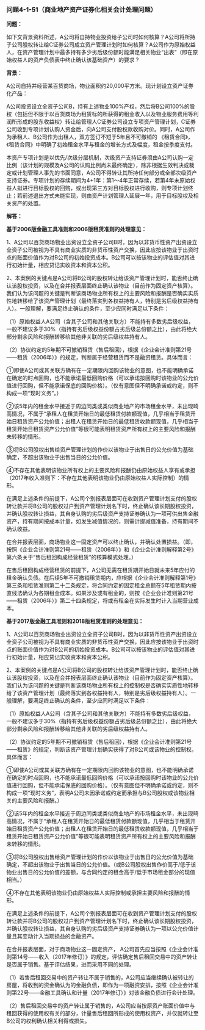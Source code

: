 ### 问题4-1-51（商业地产资产证券化相关会计处理问题）

**问题：**

如下文背景资料所述，A公司将自持物业投资给子公司时如何核算？A公司将所持子公司股权转让给C证券公司成立资产管理计划时如何核算？A公司作为原始权益人，在资产管理计划中最多持有多少劣后级份额时能满足相关物业“出表”（即在原始权益人的资产负债表中终止确认该基础资产）的要求？

**背景：**

A公司自持并经营某百货商场，物业面积约20,000平方米。现计划设立资产证券化产品：

A公司投资设立全资子公司B，持有上述物业100%产权，然后将B公司100%的股权（包括但不限于以百货商场为租赁标的所获得的租金收入以及物业服务费用等利润所形成的股东收益权）转让给管理人C证券公司设立专项资产管理计划，C证券公司收到专项计划认购人资金后，向A公司支付股权款收购对价。同时，A公司作为承租人、B公司作为出租人，双方签订不短于5年且不可撤销的
《租赁合同》，《租赁合同》中明确了初始租金水平与租金的增长方式及幅度，租金按季度支付。

本资产专项计划是以优先/次级分层机制，次级资产支持证券须由A公司认购一定比例（该计划的规模及A公司的认购比例尚未最终确定），除非根据生效判决或裁定或计划管理人事先的书面同意，A公司不得转让其所持任何部分或全部次级资产支持证券。专项计划的存续期间为4+1年：第1～4年正常存续，若第4年末原始权益人拟进行目标股权的回购，或出现第三方对目标股权进行收购，则专项计划终止；若前述退出方式未能实现，则由资产计划管理人延展一年，用于目标股权及相关资产的处置。

**解答：**

**基于2006版金融工具准则和2006版租赁准则的处理意见：**

1、A公司以百货商场物业出资设立全资子公司B时，因为以非货币性资产出资设立全资子公司被视为不具有商业实质的非货币性资产交换，因此应按该物业于出资时点的账面价值作为对B公司的初始投资成本。B公司可以按该物业的评估值对其进行初始计量，相应贷记实收资本和资本公积。

2、本案例的关键点是A公司将B公司的股权转让给该资产管理计划时，能否终止确认该股权投资，以及在合并报表层面终止确认该物业（目前作为固定资产核算）。我们认为该问题的关键是判断该商场物业所有权上的主要风险和报酬是否确实实质性地转移给了该资产管理计划（最终落实到各权益持有人，特别是劣后级权益持有人）。一般理解，要满足终止确认的条件，至少应同时满足以下条件：

（1）原始权益人A公司（含其子公司和其他关联方）不能持有多数劣后级权益，一般不建议多于30%（指持有劣后级权益份额占劣后级总份额之比），由此将绝大部分剩余风险和报酬转移给其他非关联的劣后级权益持有人。

（2）协议约定的5年期不可撤销租赁（售后租回），根据《企业会计准则第21号——租赁（2006年）》的规定，判断属于经营租赁而不是融资租赁。具体而言：

①即使A公司或其关联方确有在一定期限内回购该物业的意图，也不能明确承诺在确定的时点回购，也不能承诺最低回购价格（可以承诺按回购时该物业的公允价值进行回购，但不能承诺保底的回购价格）。（仅有意图但不明确承诺或约定，则不构成一项“现时义务”。）

②该5年内的租金水平接近于周边同类或类似商业地产的市场租金水平，未出现畸高情况，不属于“承租人在租赁开始日的最低租赁付款额现值，几乎相当于租赁开始日租赁资产公允价值；出租人在租赁开始日的最低租赁收款额现值，几乎相当于租赁开始日租赁资产公允价值”等很可能表明租赁资产所有权上的主要风险和报酬未转移的情形。

③将B公司股权出售给资产管理计划的作价以该物业于出售日的公允价值为基础确定，不超出该物业于出售当日的公允价值。

④不存在其他表明该物业所有权上的主要风险和报酬仍由原始权益人享有或承担（2017年收入准则下：不存在其他表明该物业仍由原始权益人实际控制）的情形。

在满足上述条件的前提下，A公司个别报表层面可在收到资产管理计划支付的股权转让款并将B公司的股权过户到资产管理计划名下时，终止确认该长期股权投资，并确认股权转让损益，其自身认购的劣后级资产支持证券确认为一项可供出售金融资产，持有期间按成本计量，如发生减值情况的，则需计提减值准备，持有期间不确认收益。

在合并报表层面，商场物业这一固定资产可以终止确认，并确认处置损益。（即，按照《企业会计准则第21号——租赁（2006年）》和《企业会计准则解释第2号》第六条关于“售后租回构成经营租赁”的核算模式处理。）

在售后租回构成经营租赁的前提下，A公司无需在租赁期开始日就未来5年应付的租金确认负债。在后续5年不可撤销租赁期内，应根据《企业会计准则解释第1号》第三条和租赁准则第二十二条规定，将合同约定的固定租金总额在5年租赁期内按直线法确认为各期租金成本。如果涉及或有租金的，则按《企业会计准则第21号——租赁（2006年）》第二十四条规定，将或有租金在实际发生时计入当期营业成本。

**基于2017版金融工具准则和2018版租赁准则的处理意见：**

1、A公司以百货商场物业出资设立全资子公司B时，因为以非货币性资产出资设立全资子公司被视为不具有商业实质的非货币性资产交换，因此应按该物业于出资时点的账面价值作为对B公司的初始投资成本。B公司可以按该物业的评估值对其进行初始计量，相应贷记实收资本和资本公积。

2、本案例的关键点是A公司将B公司的股权转让给该资产管理计划时，能否终止确认该股权投资，以及在合并报表层面终止确认该物业（目前作为固定资产核算）。我们认为该问题的关键是判断该商场物业所有权上的控制权是否确实实质性地转移给了该资产管理计划（最终落实到各权益持有人，特别是劣后级权益持有人）。一般理解，要满足终止确认的条件，至少应同时满足以下条件：

（1）原始权益人A公司（含其子公司和其他关联方）不能持有多数劣后级权益，一般不建议多于30%（指持有劣后级权益份额占劣后级总份额之比），由此将绝大部分剩余风险和报酬转移给其他非关联的劣后级权益持有人。

（2）协议约定的5年期不可撤销租赁（售后租回），根据《企业会计准则第21号——租赁》的规定，判断该资产管理计划确实获得了对B公司或该物业的控制权。具体而言：

①即使A公司或其关联方确有在一定期限内回购该物业的意图，也不能明确承诺在确定的时点回购，也不能承诺最低回购价格（可以承诺按回购时该物业的公允价值进行回购，但不能承诺保底的回购价格）。（仅有意图但不明确承诺或约定，则不构成一项“现时义务”，表明A公司未因承诺或约定而承担与B公司股权或该物业相关的主要风险和报酬。）

②该5年内的租金水平接近于周边同类或类似商业地产的市场租金水平，未出现畸高情况，不属于“承租人在租赁开始日的最低租赁付款额现值，几乎相当于租赁开始日租赁资产公允价值；出租人在租赁开始日的最低租赁收款额现值，几乎相当于租赁开始日租赁资产公允价值”等很可能表明租赁资产所有权上的主要风险和报酬未转移的情形。

③将B公司股权出售给资产管理计划的作价以该物业于出售日的公允价值为基础确定，不超出该物业于出售当日的公允价值。（或B公司股权出售作价高于/低于该物业出售日的公允价值的差额，与合同约定的租金高于/低于市场租金部分的现值相当。）

④不存在其他表明该物业仍由原始权益人实际控制或承担主要风险和报酬的情形。

在满足上述条件的前提下，A公司个别报表层面可在收到资产管理计划支付的股权转让款并将B公司的股权过户到资产管理计划名下时，终止确认该长期股权投资，并确认股权转让损益，其自身认购的劣后级资产支持证券确认为一项以公允价值计量且其变动计入当期损益的金融资产。

在合并报表层面，对于商场物业这一固定资产，
A公司首先应当按照《企业会计准则第14号——收入（2017年修订）》的规定，评估确定售后租回交易中的资产转让是否属于销售。基于评估结果，进而采用不同的处理。

（1）若售后租回交易中的资产转让不属于销售的，A公司应当继续确认被转让的房屋，将收到的资金确认为的金融负债，即作为一项融资安排，按照《企业会计准则第22号——金融工具确认和计量（2017年修订）》对该金融负债进行会计处理。

（2）售后租回交易中的资产转让属于销售的，A公司应当按原资产账面价值中与租回获得的使用权有关的部分，计量售后租回所形成的使用权资产，并仅就转让至B公司的权利确认相关利得或损失。